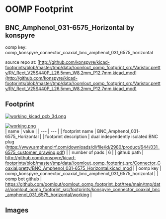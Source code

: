 # OOMP Footprint  
## BNC_Amphenol_031-6575_Horizontal  by konspyre  
  
oomp key: oomp_konspyre_connector_coaxial_bnc_amphenol_031_6575_horizontal  
  
source repo at: [http://github.com/konspyre/kicad-footprints/blob/master/tmp/data//oomlout_oomp_footprint_src/Varistor.pretty/RV_Rect_V25S440P_L26.5mm_W8.2mm_P12.7mm.kicad_mod](http://github.com/konspyre/kicad-footprints/blob/master/tmp/data//oomlout_oomp_footprint_src/Varistor.pretty/RV_Rect_V25S440P_L26.5mm_W8.2mm_P12.7mm.kicad_mod)  
## Footprint  
  
[![working_kicad_pcb_3d.png](working_kicad_pcb_3d_600.png)](working_kicad_pcb_3d.png)  
  
[![working.png](working_600.png)](working.png)  
| name | value | 
| --- | --- | 
| footprint name | BNC_Amphenol_031-6575_Horizontal | 
| footprint description | dual independently isolated BNC plug (https://www.amphenolrf.com/downloads/dl/file/id/2980/product/644/031_6575_customer_drawing.pdf) | 
| number of pads | 6 | 
| github path | http://github.com/konspyre/kicad-footprints/blob/master/tmp/data//oomlout_oomp_footprint_src/Connector_Coaxial.pretty/BNC_Amphenol_031-6575_Horizontal.kicad_mod | 
| oomp key | oomp_konspyre_connector_coaxial_bnc_amphenol_031_6575_horizontal | 
| oomp bot github | https://github.com/oomlout/oomlout_oomp_footprint_bot/tree/main/tmp/data//oomlout_oomp_footprint_src/footprints/konspyre_connector_coaxial_bnc_amphenol_031_6575_horizontal/working | 
## Images  
